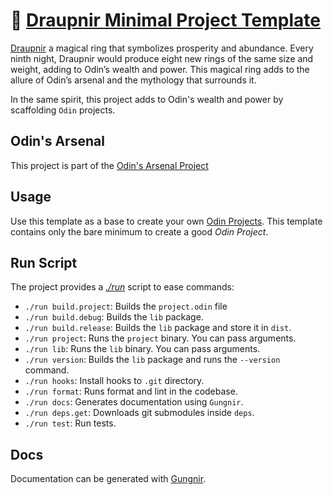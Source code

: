 # 💍  [Draupnir Minimal Project Template](https://github.com/odin-arsenal/draupnir)


[Draupnir](https://github.com/odin-arsenal/draupnir) a magical ring that symbolizes prosperity and abundance. Every ninth night, Draupnir would produce eight new rings of the same size and weight, adding to Odin’s wealth and power. This magical ring adds to the allure of Odin’s arsenal and the mythology that surrounds it.

In the same spirit, this project adds to Odin's wealth and power by scaffolding `Odin` projects.

## Odin's Arsenal

This project is part of the [Odin's Arsenal Project](https://github.com/odin-arsenal/draupnir)

## Usage

Use this template as a base to create your own [Odin Projects](https://odin-lang.org/).
This template contains only the bare minimum to create a good _Odin Project_.

## Run Script

The project provides a [_./run_](run) script to ease commands:

- `./run build.project`: Builds the `project.odin` file
- `./run build.debug`: Builds the `lib` package.
- `./run build.release`: Builds the `lib` package and store it in `dist`.
- `./run project`: Runs the `project` binary. You can pass arguments.
- `./run lib`: Runs the `lib` binary. You can pass arguments.
- `./run version`: Builds the `lib` package and runs the `--version` command.
- `./run hooks`: Install hooks to `.git` directory.
- `./run format`: Runs format and lint in the codebase.
- `./run docs`: Generates documentation using `Gungnir`.
- `./run deps.get`: Downloads git submodules inside `deps`.
- `./run test`: Run tests.

## Docs

Documentation can be generated with [Gungnir](https://github.com/odin-arsenal/gungnir).
